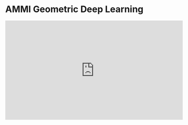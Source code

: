 # AMMI Geometric Deep Learning

<iframe width="560" height="315" src="https://www.youtube.com/embed/videoseries?list=PLn2-dEmQeTfSLXW8yXP4q_Ii58wFdxb3C" title="YouTube video player" frameborder="0" allow="accelerometer; autoplay; clipboard-write; encrypted-media; gyroscope; picture-in-picture" allowfullscreen></iframe>
